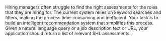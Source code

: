 Hiring managers often struggle to find the right assessments for the roles that they are hiring for.  The current 
system relies on keyword searches and filters, making the process time-consuming and inefficient. Your task 
is to build an intelligent recommendation system that simplifies this process. Given a natural language 
query or a job description text or URL, your application should return a list of relevant SHL assessments.
